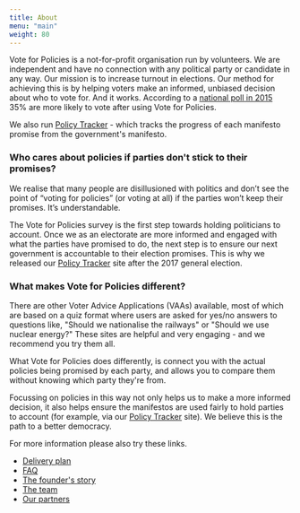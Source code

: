```yaml
---
title: About
menu: "main"
weight: 80
---
```


Vote for Policies is a not-for-profit organisation run by volunteers. We are independent and have no connection with any political party or candidate in any way. Our mission is to increase turnout in elections. Our method for achieving this is by helping voters make an informed, unbiased decision about who to vote for. And it works. According to a [national poll in 2015](/blog/national-poll-from-tns-reveals-most-popular-policies/#impact) 35% are more likely to vote after using Vote for Policies.

We also run [Policy Tracker](https://policytracker.org.uk) - which tracks the progress of each manifesto promise from the government's manifesto.

### Who cares about policies if parties don't stick to their promises?

We realise that many people are disillusioned with politics and don’t see the point of “voting for policies” (or voting at all) if the parties won’t keep their promises. It’s understandable.

The Vote for Policies survey is the first step towards holding politicians to account. Once we as an electorate are more informed and engaged with what the parties have promised to do, the next step is to ensure our next government is accountable to their election promises. This is why we released our [Policy Tracker](https://policytracker.org.uk/) site after the 2017 general election.

### What makes Vote for Policies different?

There are other Voter Advice Applications (VAAs) available, most of which are based on a quiz format where users are asked for yes/no answers to questions like, "Should we nationalise the railways" or "Should we use nuclear energy?" These sites are helpful and very engaging - and we recommend you try them all.

What Vote for Policies does differently, is connect you with the actual policies being promised by each party, and allows you to compare them without knowing which party they're from.

Focussing on policies in this way not only helps us to make a more informed decision, it also helps ensure the manifestos are used fairly to hold parties to account (for example, via our [Policy Tracker](https://policytracker.org.uk) site). We believe this is the path to a better democracy.

For more information please also try these links.

- [Delivery plan](/about/delivery-plan/)
- [FAQ](/about/faq/)
- [The founder's story](/blog/why-i-set-up-vote-for-policies/)
- [The team](/about/team/)
- [Our partners](/about/our-partners/)
